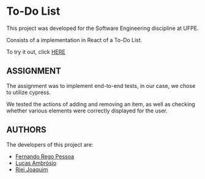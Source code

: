 # To-Do List

This project was developed for the Software Engineering discipline at UFPE.

Consists of a implementation in React of a To-Do List.

To try it out, click [HERE](https://amb-lucas.github.io/To-Do-List/)

## ASSIGNMENT

The assignment was to implement end-to-end tests, in our case, we chose to utilize cypress.

We tested the actions of adding and removing an item, as well as checking whether various elements were correctly displayed for the user.

## AUTHORS

The developers of this project are:

- [Fernando Rego Pessoa](https://github.com/frpmneto)
- [Lucas Ambrósio](https://github.com/amb-lucas)
- [Riei Joaquim](https://github.com/Riei-Joaquim)

